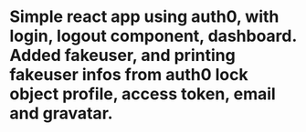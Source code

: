 # Simple react app using auth0, with login, logout component, dashboard. Added fakeuser, and printing fakeuser infos from auth0 lock object profile, access token, email and gravatar.
